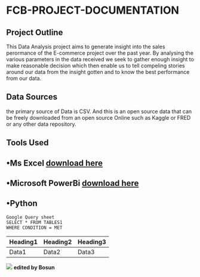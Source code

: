 # FCB-PROJECT-DOCUMENTATION
## Project Outline 
This Data Analysis project aims to generate insight into the sales perormance of the E-commerce project over the past year. By analysing the various parameters in the data received we seek to gather enough insight to make reasonable decision which then enable us to tell compeling stories around our data from the insight gotten and to know the best performance from our data.
## Data Sources
the primary source of Data is CSV. And this is an open source data that can be freely downloaded from an open source Online such as Kaggle or FRED or any other data repository.
## Tools Used
•Ms Excel [download here](www.microsoft.com)
---
•Microsoft PowerBi [download here](www.microsoft.com/en-us/power-platform/products/power-bi)
---
•Python
---
```
Google Query sheet
SELECT * FROM TABLES1
WHERE CONDITION = MET

```

|Heading1|Heading2|Heading3|
|--------|-------|--------|
|Data1|Data2|Data3|

![](061312.jpg)
**edited by Bosun**

